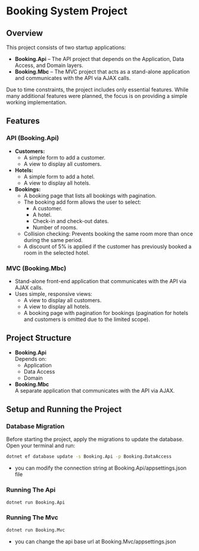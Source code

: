 ﻿# Booking System Project

## Overview

This project consists of two startup applications:

- **Booking.Api** – The API project that depends on the Application, Data Access, and Domain layers.
- **Booking.Mbc** – The MVC project that acts as a stand-alone application and communicates with the API via AJAX calls.

Due to time constraints, the project includes only essential features. While many additional features were planned, the
focus is on providing a simple working implementation.

## Features

### API (Booking.Api)

- **Customers:**
    - A simple form to add a customer.
    - A view to display all customers.
- **Hotels:**
    - A simple form to add a hotel.
    - A view to display all hotels.
- **Bookings:**
    - A booking page that lists all bookings with pagination.
    - The booking add form allows the user to select:
        - A customer.
        - A hotel.
        - Check-in and check-out dates.
        - Number of rooms.
    - Collision checking: Prevents booking the same room more than once during the same period.
    - A discount of 5% is applied if the customer has previously booked a room in the selected hotel.

### MVC (Booking.Mbc)

- Stand-alone front-end application that communicates with the API via AJAX calls.
- Uses simple, responsive views:
    - A view to display all customers.
    - A view to display all hotels.
    - A booking page with pagination for bookings (pagination for hotels and customers is omitted due to the limited
      scope).

## Project Structure

- **Booking.Api**  
  Depends on:
    - Application
    - Data Access
    - Domain
- **Booking.Mbc**  
  A separate application that communicates with the API via AJAX.

## Setup and Running the Project

### Database Migration

Before starting the project, apply the migrations to update the database. Open your terminal and run:

```bash
dotnet ef database update -s Booking.Api -p Booking.DataAccess
```
- you can modify the connection string at Booking.Api/appsettings.json file

### Running The Api

```bash
dotnet run Booking.Api
```
### Running The Mvc

```bash
dotnet run Booking.Mvc
```
- you can change the api base url at Booking.Mvc/appsettings.json
